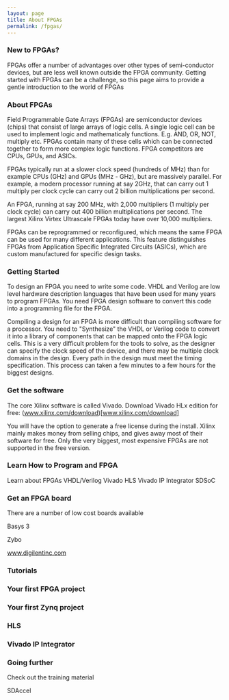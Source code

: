 ```yaml
---
layout: page
title: About FPGAs
permalink: /fpgas/
---
```


### New to FPGAs? 
FPGAs offer a number of advantages over other types of semi-conductor devices, but are less well known outside the FPGA community. Getting started with FPGAs can be a challenge, so this page aims to provide a gentle introduction to the world of FPGAs

### About FPGAs

Field Programmable Gate Arrays (FPGAs) are semiconductor devices (chips) that consist of large arrays of logic cells. A single logic cell can be used to implement logic and mathematicaly functions. E.g. AND, OR, NOT, multiply etc. FPGAs contain many of these cells which can be connected together to form more complex logic functions. FPGA competitors are CPUs, GPUs, and ASICs. 

FPGAs typically run at a slower clock speed (hundreds of MHz) than for example CPUs (GHz) and GPUs (MHz - GHz), but are massively parallel. 
For example, a modern processor running at say 2GHz, that can carry out 1 multiply per clock cycle can carry out 2 billion multiplications per second.

An FPGA, running at say 200 MHz, with 2,000 multipliers (1 multiply per clock cycle)  can carry out 400 billion multiplications per second. The largest Xilinx Virtex Ultrascale FPGAs today have over 10,000 multipliers.

FPGAs can be reprogrammed or reconfigured, which means the same FPGA can be used for many different applications. This feature distinguishes FPGAs from Application Specific Integrated Circuits (ASICs), which are custom manufactured for specific design tasks.


### Getting Started
To design an FPGA you need to write some code. VHDL and Verilog are low level hardware description languages that have been used for many years to program FPGAs. You need FPGA design software to convert this code into a programming file for the FPGA. 

Compiling a design for an FPGA is more difficult than compiling software for a processor. You need to "Synthesize" the VHDL or Verilog code to convert it into a library of components that can be mapped onto the FPGA logic cells. This is a very difficult problem for the tools to solve, as the designer can specify the clock speed of the device, and there may be multiple clock domains in the design. Every path in the design must meet the timing specification. This process can taken a few minutes to a few hours for the biggest designs. 

### Get the software
The core Xilinx software is called Vivado. Download Vivado HLx edition for free:
(www.xilinx.com/download)[www.xilinx.com/download]

You will have the option to generate a free license during the install. Xilinx mainly makes money from selling chips, and gives away most of their software for free. Only the very biggest, most expensive FPGAs are not supported in the free version. 

### Learn How to Program and FPGA
Learn about FPGAs
VHDL/Verilog
Vivado HLS
Vivado IP Integrator
SDSoC

### Get an FPGA board
There are a number of low cost boards available

Basys 3

Zybo

www.digilentinc.com

### Tutorials



### Your first FPGA project


### Your first Zynq project

### HLS

### Vivado IP Integrator

### Going further
Check out the training material

SDAccel
